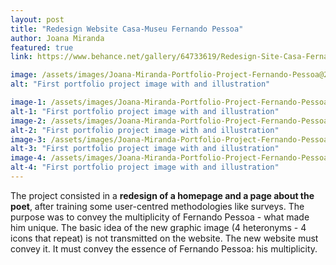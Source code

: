 ```yaml
---
layout: post
title: "Redesign Website Casa-Museu Fernando Pessoa"
author: Joana Miranda
featured: true
link: https://www.behance.net/gallery/64733619/Redesign-Site-Casa-Fernando-Pessoa

image: /assets/images/Joana-Miranda-Portfolio-Project-Fernando-Pessoa@2x.png
alt: "First portfolio project image with and illustration"

image-1: /assets/images/Joana-Miranda-Portfolio-Project-Fernando-Pessoa@2x.png
alt-1: "First portfolio project image with and illustration"
image-2: /assets/images/Joana-Miranda-Portfolio-Project-Fernando-Pessoa@2x.png
alt-2: "First portfolio project image with and illustration"
image-3: /assets/images/Joana-Miranda-Portfolio-Project-Fernando-Pessoa@2x.png
alt-3: "First portfolio project image with and illustration"
image-4: /assets/images/Joana-Miranda-Portfolio-Project-Fernando-Pessoa@2x.png
alt-4: "First portfolio project image with and illustration"
---
```


The project consisted in a **redesign of a homepage and a page about the poet**, after training some user-centred methodologies like surveys. The purpose was to convey the multiplicity of Fernando Pessoa - what made him unique. The basic idea of ​​the new graphic image (4 heteronyms - 4 icons that repeat) is not transmitted on the website. The new website must convey it. It must convey the essence of Fernando Pessoa: his multiplicity.
